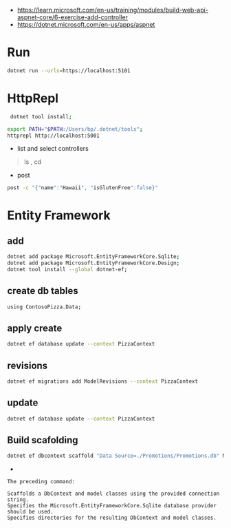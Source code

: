 - https://learn.microsoft.com/en-us/training/modules/build-web-api-aspnet-core/6-exercise-add-controller
- https://dotnet.microsoft.com/en-us/apps/aspnet



# Run
```bash
dotnet run --urls=https://localhost:5101
```

# HttpRepl

```bash
 dotnet tool install;

export PATH="$PATH:/Users/bp/.dotnet/tools";
httprepl http://localhost:5001                  
```

- list and select controllers
 > ls , cd

- post
```bash
post -c "{"name":"Hawaii", "isGlutenFree":false}"
```

# Entity Framework
## add
```bash
dotnet add package Microsoft.EntityFrameworkCore.Sqlite;
dotnet add package Microsoft.EntityFrameworkCore.Design;
dotnet tool install --global dotnet-ef;
```

## create db tables
```bash
using ContosoPizza.Data;
```

## apply create
```bash
dotnet ef database update --context PizzaContext
```
## revisions
```bash
dotnet ef migrations add ModelRevisions --context PizzaContext
```

## update
```bash
dotnet ef database update --context PizzaContext
```

## Build scafolding
```bash
dotnet ef dbcontext scaffold "Data Source=./Promotions/Promotions.db" Microsoft.EntityFrameworkCore.Sqlite --context-dir ./Data --output-dir .\Models
```
-
```
The preceding command:

Scaffolds a DbContext and model classes using the provided connection string.
Specifies the Microsoft.EntityFrameworkCore.Sqlite database provider should be used.
Specifies directories for the resulting DbContext and model classes.
```
